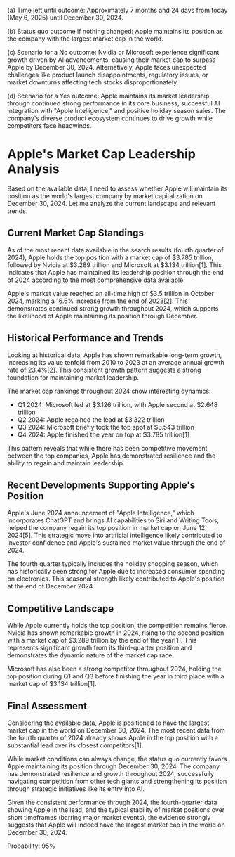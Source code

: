 (a) Time left until outcome: Approximately 7 months and 24 days from today (May 6, 2025) until December 30, 2024.

(b) Status quo outcome if nothing changed: Apple maintains its position as the company with the largest market cap in the world.

(c) Scenario for a No outcome: Nvidia or Microsoft experience significant growth driven by AI advancements, causing their market cap to surpass Apple by December 30, 2024. Alternatively, Apple faces unexpected challenges like product launch disappointments, regulatory issues, or market downturns affecting tech stocks disproportionately.

(d) Scenario for a Yes outcome: Apple maintains its market leadership through continued strong performance in its core business, successful AI integration with "Apple Intelligence," and positive holiday season sales. The company's diverse product ecosystem continues to drive growth while competitors face headwinds.

# Apple's Market Cap Leadership Analysis

Based on the available data, I need to assess whether Apple will maintain its position as the world's largest company by market capitalization on December 30, 2024. Let me analyze the current landscape and relevant trends.

## Current Market Cap Standings

As of the most recent data available in the search results (fourth quarter of 2024), Apple holds the top position with a market cap of $3.785 trillion, followed by Nvidia at $3.289 trillion and Microsoft at $3.134 trillion[1]. This indicates that Apple has maintained its leadership position through the end of 2024 according to the most comprehensive data available.

Apple's market value reached an all-time high of $3.5 trillion in October 2024, marking a 16.6% increase from the end of 2023[2]. This demonstrates continued strong growth throughout 2024, which supports the likelihood of Apple maintaining its position through December.

## Historical Performance and Trends

Looking at historical data, Apple has shown remarkable long-term growth, increasing its value tenfold from 2010 to 2023 at an average annual growth rate of 23.4%[2]. This consistent growth pattern suggests a strong foundation for maintaining market leadership.

The market cap rankings throughout 2024 show interesting dynamics:
- Q1 2024: Microsoft led at $3.126 trillion, with Apple second at $2.648 trillion
- Q2 2024: Apple regained the lead at $3.322 trillion
- Q3 2024: Microsoft briefly took the top spot at $3.543 trillion
- Q4 2024: Apple finished the year on top at $3.785 trillion[1]

This pattern reveals that while there has been competitive movement between the top companies, Apple has demonstrated resilience and the ability to regain and maintain leadership.

## Recent Developments Supporting Apple's Position

Apple's June 2024 announcement of "Apple Intelligence," which incorporates ChatGPT and brings AI capabilities to Siri and Writing Tools, helped the company regain its top position in market cap on June 12, 2024[5]. This strategic move into artificial intelligence likely contributed to investor confidence and Apple's sustained market value through the end of 2024.

The fourth quarter typically includes the holiday shopping season, which has historically been strong for Apple due to increased consumer spending on electronics. This seasonal strength likely contributed to Apple's position at the end of December 2024.

## Competitive Landscape

While Apple currently holds the top position, the competition remains fierce. Nvidia has shown remarkable growth in 2024, rising to the second position with a market cap of $3.289 trillion by the end of the year[1]. This represents significant growth from its third-quarter position and demonstrates the dynamic nature of the market cap race.

Microsoft has also been a strong competitor throughout 2024, holding the top position during Q1 and Q3 before finishing the year in third place with a market cap of $3.134 trillion[1].

## Final Assessment

Considering the available data, Apple is positioned to have the largest market cap in the world on December 30, 2024. The most recent data from the fourth quarter of 2024 already shows Apple in the top position with a substantial lead over its closest competitors[1].

While market conditions can always change, the status quo currently favors Apple maintaining its position through December 30, 2024. The company has demonstrated resilience and growth throughout 2024, successfully navigating competition from other tech giants and strengthening its position through strategic initiatives like its entry into AI.

Given the consistent performance through 2024, the fourth-quarter data showing Apple in the lead, and the typical stability of market positions over short timeframes (barring major market events), the evidence strongly suggests that Apple will indeed have the largest market cap in the world on December 30, 2024.

Probability: 95%